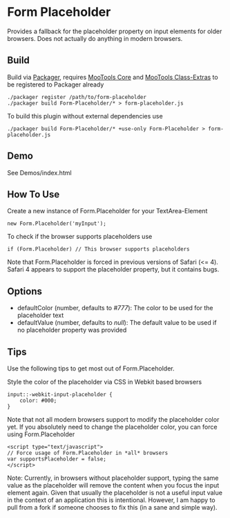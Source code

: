 Form Placeholder
=============

Provides a fallback for the placeholder property on input elements for older browsers. Does not actually do anything in modern browsers.

Build
-----

Build via [Packager](http://github.com/kamicane/packager), requires [MooTools Core](http://github.com/mootools/mootools-core) and [MooTools Class-Extras](http://github.com/cpojer/mootools-class-extras) to be registered to Packager already


	./packager register /path/to/form-placeholder
	./packager build Form-Placeholder/* > form-placeholder.js

To build this plugin without external dependencies use

	./packager build Form-Placeholder/* +use-only Form-Placeholder > form-placeholder.js

Demo
----

See Demos/index.html

How To Use
----------

Create a new instance of Form.Placeholder for your TextArea-Element

	new Form.Placeholder('myInput');

To check if the browser supports placeholders use

	if (Form.Placeholder) // This browser supports placeholders

Note that Form.Placeholder is forced in previous versions of Safari (<= 4). Safari 4 appears to support the placeholder property, but it contains bugs.

Options
-------

* defaultColor (number, defaults to *#777*): The color to be used for the placeholder text
* defaultValue (number, defaults to *null*): The default value to be used if no placeholder property was provided

Tips
--------

Use the following tips to get most out of Form.Placeholder.

Style the color of the placeholder via CSS in Webkit based browsers

	input::-webkit-input-placeholder {
		color: #000;
	}

Note that not all modern browsers support to modify the placeholder color yet. If you absolutely need to change the placeholder color, you can force using Form.Placeholder

	<script type="text/javascript">
	// Force usage of Form.Placeholder in *all* browsers
	var supportsPlaceholder = false;
	</script>

Note: Currently, in browsers without placeholder support, typing the same value as the placeholder will remove the content when you focus the input element again. Given that usually the placeholder is not a useful input value in the context of an application this is intentional. However, I am happy to pull from a fork if someone chooses to fix this (in a sane and simple way).
